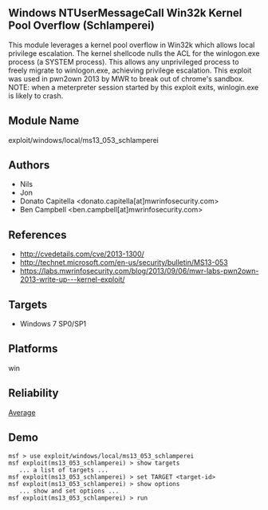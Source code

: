 ## Windows NTUserMessageCall Win32k Kernel Pool Overflow (Schlamperei)

This module leverages a kernel pool overflow in Win32k which 
allows local privilege escalation. The kernel shellcode 
nulls the ACL for the winlogon.exe process (a SYSTEM 
process). This allows any unprivileged process to freely 
migrate to winlogon.exe, achieving privilege escalation. 
This exploit was used in pwn2own 2013 by MWR to break out of 
chrome's sandbox. NOTE: when a meterpreter session started 
by this exploit exits, winlogin.exe is likely to crash.


## Module Name
exploit/windows/local/ms13_053_schlamperei

## Authors
* Nils
* Jon
* Donato Capitella <donato.capitella[at]mwrinfosecurity.com>
* Ben Campbell <ben.campbell[at]mwrinfosecurity.com>


## References
* http://cvedetails.com/cve/2013-1300/
* http://technet.microsoft.com/en-us/security/bulletin/MS13-053
* https://labs.mwrinfosecurity.com/blog/2013/09/06/mwr-labs-pwn2own-2013-write-up---kernel-exploit/



## Targets
* Windows 7 SP0/SP1


## Platforms
win

## Reliability
[Average](https://github.com/rapid7/metasploit-framework/wiki/Exploit-Ranking)

## Demo

```
msf > use exploit/windows/local/ms13_053_schlamperei
msf exploit(ms13_053_schlamperei) > show targets
   ... a list of targets ...
msf exploit(ms13_053_schlamperei) > set TARGET <target-id>
msf exploit(ms13_053_schlamperei) > show options
   ... show and set options ...
msf exploit(ms13_053_schlamperei) > run
```
    
    
